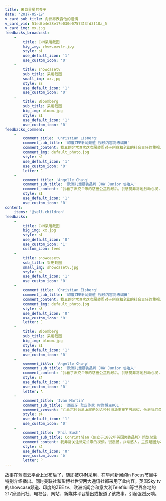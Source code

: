 ```yaml
---
title: 来自星星的孩子
date: '2017-05-19'
v_card_sub_title: 向世界表露他的温情
v_card_vid: 51ed3b4e38e17e030e0757343fd3f10a_5
v_card_img: xx.jpg
feedbacks_broadcast:
    -
        title: CNN采用截图
        big_img: showcasetv.jpg
        style: s1
        use_default_icon: '1'
        use_custom_icon: '0'
    -
        title: showcasetv
        sub_title: 采用截图
        small_img: xx.jpg
        style: s2
        use_default_icon: '1'
        use_custom_icon: '0'
    -
        title: Bloomberg
        sub_title: 采用截图
        big_img: bloom.jpg
        style: s1
        use_default_icon: '1'
        use_custom_icon: '0'
feedbacks_comment:
    -
        comment_title: 'Christian Eisberg'
        comment_sub_title: '印度ZEE新闻频道 视频内容高级编辑'
        comment_content: 我真的非常喜欢这次服装周对于创意和企业的社会责任的重视，当我看到派克兰帝的视频后，我被派克兰帝的公益行为震撼了，我觉得欧洲的企业也需要像派克兰帝关注自闭症儿童一样，多做一些公益慈善的事情
        comment_img: default_photo.jpg
        style: s2
        use_default_icon: '1'
        use_custom_icon: '0'
        letter: C
    -
        comment_title: 'Angelle Chang'
        comment_sub_title: '欧洲儿童服装品牌 JOW Junior 创始人'
        comment_content: “我看了派克兰帝的慈善公益视频后，我感觉非常地触动心灵，我觉得你们为这些特殊孩子所做的公益慈善项目，真是一件非常美好的事情。”
        style: s1
        use_default_icon: '1'
        use_custom_icon: '0'
content:
    items: '@self.children'
feedbacks:
    -
        title: CNN采用截图
        big_img: xx.jpg
        style: s1
        use_default_icon: '0'
        use_custom_icon: '1'
        custom_icon: feed
    -
        title: showcasetv
        sub_title: 采用截图
        small_img: showcasetv.jpg
        style: s2
        use_default_icon: '1'
        use_custom_icon: '0'
    -
        comment_title: 'Christian Eisberg'
        comment_sub_title: '印度ZEE新闻频道 视频内容高级编辑'
        comment_content: 我真的非常喜欢这次服装周对于创意和企业的社会责任的重视，当我看到派克兰帝的视频后，我被派克兰帝的公益行为震撼了，我觉得欧洲的企业也需要像派克兰帝关注自闭症儿童一样，多做一些公益慈善的事情
        comment_img: default_photo.jpg
        style: s3
        use_default_icon: '0'
        use_custom_icon: '0'
        letter: C
    -
        title: Bloomberg
        sub_title: 采用截图
        big_img: bloom.jpg
        style: s1
        use_default_icon: '1'
        use_custom_icon: '0'
    -
        comment_title: 'Angelle Chang'
        comment_sub_title: '欧洲儿童服装品牌 JOW Junior 创始人'
        comment_content: “我看了派克兰帝的慈善公益视频后，我感觉非常地触动心灵，我觉得你们为这些特殊孩子所做的公益慈善项目，真是一件非常美好的事情。”
        style: s4
        use_default_icon: '1'
        use_custom_icon: '0'
        letter: A
    -
        comment_title: 'Ivan Martin'
        comment_sub_title: '西班牙 职业作家 时尚博主KOL '
        comment_content: “在北京时装周上展示的这种时尚故事很不可思议，他是我们深入思考，在竞争激烈和艰苦环境下，今天的公司如何履行企业的社会责任，像他们这些自闭的孩子们。”
        style: s4
        use_default_icon: '1'
        use_custom_icon: '0'
    -
        comment_title: 'Phil Bush'
        comment_sub_title: Conrinthian（创立于1882年英国男装品牌）策划总监
        comment_content: 我非常关注派克兰帝的视频，很震撼，非常感人，主要是因为本次时装周对于企业公益行为的关注。中国品牌像派克兰帝这样的公益故事，不仅告诉世界的企业如何找到慈善和商业的平衡点，同时也证明了企业应该关注社会公益
        style: s4
        use_default_icon: '0'
        use_custom_icon: '0'
        letter: P
---
```


故事在蓝海云平台上发布后了，随即被CNN采用，在早间新闻的In Focus节目中特别介绍播出。同时美联社和彭博社世界两大通讯社都采用了此内容。英国Sky tv的showcase频道、印度的ZEE tv、欧洲新闻台和意大利Telefriuli等世界各地的217家通讯社、电视台、网站、新媒体平台播出或报道了该故事，引起强烈反响。